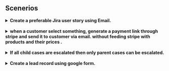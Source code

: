 
## Scenerios  

<details>
<summary><b>Create a preferable Jira user story using Email.</b></summary>
<p>

---
  
***on jira***
  - settings > system > mail > incoming mail > add incoming mail server.
  
***only if using gmail***
  - 1. Create an App Password for Jira
  - 2. Go to your Google Account by clicking on your profile (in the top right corner) and clicking “Manage your Google account”.
  - Select Security.
  - Under "Signing in to Google", select App Passwords.
  - In 'Select App', choose Other
  - Enter 'Jira' as the name and press Generate
  - Copy the generated App password
  - Go to Jira System Settings
  - Navigate to Incoming Email.
  - Click ‘Edit’ for the mail server for which you wish to switch from Account Password to App Passwords. It should be listed as ‘Authentication Type - Basic'.
  - Ensure that the username of the Google account you are editing is the same account for which you generated the app password.
  - Replace the password that is currently entered with the 16-digit app password that you generated.
  - Click Save
  
***goto channel copy service mail address and send mail to create ticket*** 
  

---
  
</p>
</details>
  
  
<br/>


<details>
<summary><b>when a customer select something, generate a payment link through stripe and send it to customer via email. without feeding stripe with products and their prices .</b></summary>
<p>

---
  

---
  
</p>
</details>


<br/>


  
<details>
<summary><b>If all child cases are escalated then only parent cases can be escalated.</b></summary>
<p>

---
  

---
  
</p>
</details>
  
  
  <br/>
  
  
<details>
<summary><b>Create a lead record using google form.</b></summary>
<p>

---
  
### 1. enable Web to lead  
  
### 2. create form that saves to sheet

### 3. google app script code
```js

function googleFormToSalesforce() {

  var rows =  SpreadsheetApp.openByUrl("https://docs.google.com/spreadsheets/d/1n5J3bnD4LkFwA67Sv6zqAffrxf6ZSXYHgau39prtDi8/edit?resourcekey#gid=86274486").getDataRange().getValues()

  console.log(rows)
  // var row0 = [ [ 'Timestamp', 'Email address', 'First Name', 'Last Name', 'Email', 'City' ] ]
  var row1 = rows[1]
  console.log(row1)

  var FirstName = row1[2]
  var LastName = row1[3]
  var Email = row1[4]
  var City = row1[5]

  console.log(FirstName)
  console.log(LastName)
  console.log(Email)
  console.log(City)

// Make a POST request with form data.
var formData = {
  'oid': "00D5j000007LJWi",
  "retURL": "https://bruntwood-test.web.app/thankyou.html",
  "first_name" : FirstName,
  "last_name" : LastName,
  "email" : Email,
  "city" : City
};
// Because payload is a JavaScript object, it is interpreted as
// as form data. (No need to specify contentType; it automatically
// defaults to either 'application/x-www-form-urlencoded'
// or 'multipart/form-data')
var options = {
  'method' : 'post',
  'payload' : formData
};
// url for web to lead
UrlFetchApp.fetch('https://webto.salesforce.com/servlet/servlet.WebToLead?encoding=UTF-8', options);

//	Deletes the row that is just converted to lead. row 1 contains headers.
SpreadsheetApp.openByUrl("https://docs.google.com/spreadsheets/d/1n5J3bnD4LkFwA67Sv6zqAffrxf6ZSXYHgau39prtDi8/edit?resourcekey#gid=86274486").deleteRow(2) 

}
  
```
  
### 4. create a trigger in App script, that run above code when a form is submitted
  
---
  
</p>
</details>  
  

  
  

